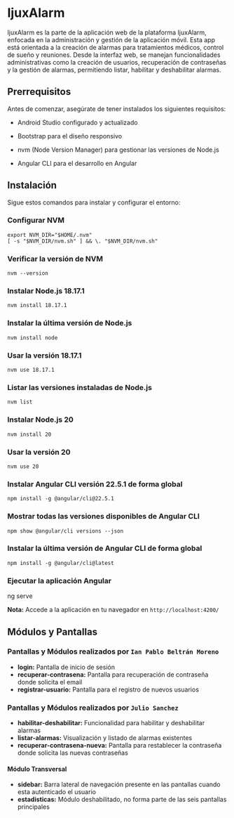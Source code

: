 # IjuxAlarm

IjuxAlarm es la parte de la aplicación web de la plataforma IjuxAlarm, enfocada en la administración y gestión de la aplicación móvil. Esta app está orientada a la creación de alarmas para tratamientos médicos, control de sueño y reuniones. Desde la interfaz web, se manejan funcionalidades administrativas como la creación de usuarios, recuperación de contraseñas y la gestión de alarmas, permitiendo listar, habilitar y deshabilitar alarmas.

## Prerrequisitos

Antes de comenzar, asegúrate de tener instalados los siguientes requisitos:

- Android Studio configurado y actualizado

- Bootstrap para el diseño responsivo

- nvm (Node Version Manager) para gestionar las versiones de Node.js

- Angular CLI para el desarrollo en Angular

## Instalación

Sigue estos comandos para instalar y configurar el entorno:

### Configurar NVM

```
export NVM_DIR="$HOME/.nvm"
[ -s "$NVM_DIR/nvm.sh" ] && \. "$NVM_DIR/nvm.sh"
```
### Verificar la versión de NVM
```
nvm --version
```

### Instalar Node.js 18.17.1
```
nvm install 18.17.1
```

### Instalar la última versión de Node.js
```
nvm install node
```

### Usar la versión 18.17.1
```
nvm use 18.17.1
```

### Listar las versiones instaladas de Node.js
```
nvm list
```

### Instalar Node.js 20
```
nvm install 20
```

### Usar la versión 20
```
nvm use 20
```

### Instalar Angular CLI versión 22.5.1 de forma global
```
npm install -g @angular/cli@22.5.1
```

### Mostrar todas las versiones disponibles de Angular CLI
```
npm show @angular/cli versions --json
```
### Instalar la última versión de Angular CLI de forma global
```
npm install -g @angular/cli@latest
```

### Ejecutar la aplicación Angular
ng serve

**Nota:**  Accede a la aplicación en tu navegador en `http://localhost:4200/`

## Módulos y Pantallas

### Pantallas y Módulos realizados por `Ian Pablo Beltrán Moreno`

- **login:** Pantalla de inicio de sesión
- **recuperar-contrasena:** Pantalla para recuperación de contraseña donde solicita el email
- **registrar-usuario:** Pantalla para el registro de nuevos usuarios

### Pantallas y Módulos realizados por `Julio Sanchez`

- **habilitar-deshabilitar:** Funcionalidad para habilitar y deshabilitar alarmas
- **listar-alarmas:** Visualización y listado de alarmas existentes
- **recuperar-contrasena-nueva:** Pantalla para restablecer la contraseña donde solicita las nuevas contraseñas

#### Módulo Transversal

- **sidebar:** Barra lateral de navegación presente en las pantallas cuando esta autenticado el usuario
- **estadisticas:** Módulo deshabilitado, no forma parte de las seis pantallas principales
